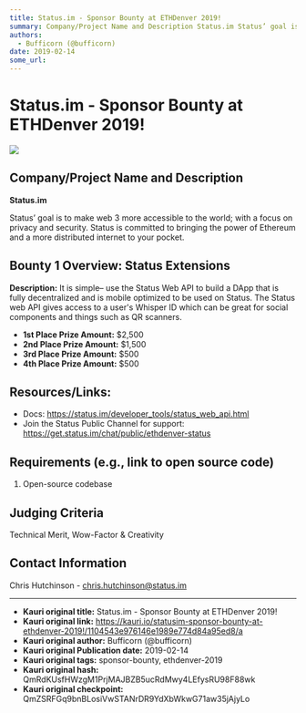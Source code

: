 ```yaml
---
title: Status.im - Sponsor Bounty at ETHDenver 2019!
summary: Company/Project Name and Description Status.im Status’ goal is to make web 3 more accessible to the world; with a focus on privacy and security. Status is committed to bringing the power of Ethereum and a more distributed internet to your pocket. Bounty 1 Overview- Status Extensions Description- It is simple– use the Status Web API to build a DApp that is fully decentralized and is mobile optimized to be used on Status. The Status web API gives access to a users Whisper ID which can be great for
authors:
  - Bufficorn (@bufficorn)
date: 2019-02-14
some_url: 
---
```


# Status.im - Sponsor Bounty at ETHDenver 2019!

![](https://ipfs.infura.io/ipfs/QmYi2ZzFQP11NiCmGM6JS9p5jjGeRcLJaHZDrBknjmRUrv)


## Company/Project Name and Description

**Status.im**

Status’ goal is to make web 3 more accessible to the world; with a focus on privacy and security. Status is committed to bringing the power of Ethereum and a more distributed internet to your pocket.

## Bounty 1 Overview: Status Extensions

**Description:** It is simple– use the Status Web API to build a DApp that is fully decentralized and is mobile optimized to be used on Status. The Status web API gives access to a user's Whisper ID which can be great for social components and things such as QR scanners.

- **1st Place Prize Amount:** $2,500
- **2nd Place Prize Amount:** $1,500
- **3rd Place Prize Amount:** $500
- **4th Place Prize Amount:** $500

## Resources/Links:

- Docs: https://status.im/developer_tools/status_web_api.html
- Join the Status Public Channel for support: https://get.status.im/chat/public/ethdenver-status

## Requirements (e.g., link to open source code)

1. Open-source codebase

## Judging Criteria

Technical Merit, Wow-Factor & Creativity

## Contact Information

Chris Hutchinson - chris.hutchinson@status.im



---

- **Kauri original title:** Status.im - Sponsor Bounty at ETHDenver 2019!
- **Kauri original link:** https://kauri.io/statusim-sponsor-bounty-at-ethdenver-2019!/1104543e976146e1989e774d84a95ed8/a
- **Kauri original author:** Bufficorn (@bufficorn)
- **Kauri original Publication date:** 2019-02-14
- **Kauri original tags:** sponsor-bounty, ethdenver-2019
- **Kauri original hash:** QmRdKUsfHWzgM1PrjMAJBZB5ucRdMwy4LEfysRU98F88wk
- **Kauri original checkpoint:** QmZSRFGq9bnBLosiVwSTANrDR9YdXbWkwG71aw35jAjyLo



